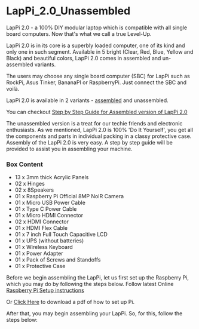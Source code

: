 # LapPi_2.0_Unassembled

LapPi 2.0 - a 100% DIY modular laptop which is compatible with all single board computers. Now that's what we call a true Level-Up.

LapPi 2.0 is in its core is a superbly loaded computer, one of its kind and only one in such segment. Available in 5 bright (Clear, Red, Blue, Yellow and Black) and beautiful colors, LapPi 2.0 comes in assembled and un-assembled variants.

The users may choose any single board computer (SBC) for LapPi such as RockPi, Asus Tinker, BananaPI or RaspberryPi. Just connect the SBC and voilà.

LapPi 2.0 is available in 2 variants - [assembled](https://github.com/sbcshop/LapPi_2.0_Assembled) and unassembled. 

You can checkout [Step by Step Guide for Assembled version of LapPi 2.0](https://github.com/sbcshop/LapPi_2.0_Assembled)

The unassembled version is a treat for our techie friends and electronic enthusiasts. As we mentioned, LapPi 2.0 is 100% 'Do It Yourself', you get all the components and parts in individual packing in a classy protective case. Assembly of the LapPi 2.0 is very easy. A step by step guide will be provided to assist you in assembling your machine.

### Box Content
- 13 x 3mm thick Acrylic Panels
- 02 x Hinges
- 02 x 8Speakers
- 01 x Raspberry Pi Official 8MP NoIR Camera
- 01 x Micro USB Power Cable
- 01 x Type C Power Cable
- 01 x Micro HDMI Connector
- 02 x HDMI Connector
- 01 x HDMI Flex Cable
- 01 x 7 inch Full Touch Capacitive LCD
- 01 x UPS (without batteries)
- 01 x Wireless Keyboard
- 01 x Power Adapter
- 01 x Pack of Screws and Standoffs
- 01 x Protective Case

Before we begin assembling the LapPi, let us first set up the Raspberry Pi, which you may do by following the steps below.
Follow latest Online [Raspberry Pi Setup instructions](https://projects.raspberrypi.org/en/projects/raspberry-pi-setting-up)

Or [Click Here](https://github.com/sbcshop/LapPi_2.0_Unassembled/blob/main/Documents/Setting%20up%20your%20Raspberry%20Pi.pdf) to download a pdf of how to set up Pi.

After that, you may begin assembling your LapPi. So, for this, follow the steps below:



